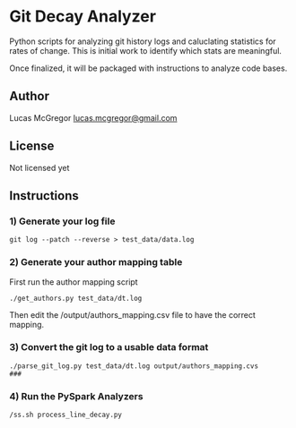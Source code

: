 # Git Decay Analyzer 

Python scripts for analyzing git history logs and caluclating statistics for rates of change.
This is initial work to identify which stats are meaningful.

Once finalized, it will be packaged with instructions to analyze code bases.


## Author
Lucas McGregor lucas.mcgregor@gmail.com

## License
Not licensed yet

## Instructions

### 1) Generate your log file
```
git log --patch --reverse > test_data/data.log
```

### 2) Generate your author mapping table
First run the author mapping script
```commandline
./get_authors.py test_data/dt.log
```

Then edit the /output/authors_mapping.csv file to have the correct mapping.


### 3) Convert the git log to a usable data format
```commandline
./parse_git_log.py test_data/dt.log output/authors_mapping.cvs
###

```

### 4) Run the PySpark Analyzers
```commandline
/ss.sh process_line_decay.py
```




